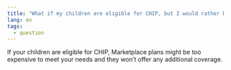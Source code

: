 ```yaml
---
title: "What if my children are eligible for CHIP, but I would rather buy them a plan in the Marketplace?"
lang: en
tags:
  - question
---
```


If your children are eligible for CHIP, Marketplace plans might be too expensive to meet your needs and they won’t offer any additional coverage.